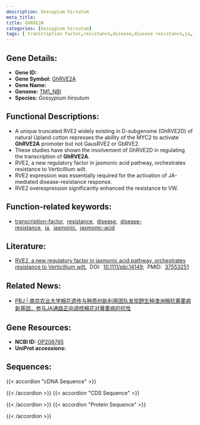 ```yaml
---
description: Gossypium hirsutum
meta_title:
title: GhRVE2A
categories: [Gossypium hirsutum]
tags: [ transcription factor,resistance,disease,disease resistance,ja,jasmonic,jasmonic acid ]
---
```


## Gene Details:
- **Gene ID:**	[]()
- **Gene Symbol:** <u>GhRVE2A</u>
- **Gene Name:** 
- **Genome:** [TM1_NBI](https://yanglab.hzau.edu.cn/CottonMD/download.1)
- **Species:** *Gossypium hirsutum*

## Functional Descriptions:
   - A unique truncated RVE2 widely existing in D-subgenome (GhRVE2D) of natural Upland cotton represses the ability of the MYC2 to activate **GhRVE2A** promoter but not GausRVE2 or GbRVE2.
   - These studies have shown the involvement of GhRVE2D in regulating the transcription of **GhRVE2A**.
   - RVE2, a new regulatory factor in jasmonic acid pathway, orchestrates resistance to Verticillium wilt.
   - RVE2 expression was essentially required for the activation of JA-mediated disease-resistance response.
   - RVE2 overexpression significantly enhanced the resistance to VW.

## Function-related keywords:
   - [transcription-factor](/tags/transcription-factor/),&nbsp;&nbsp;[resistance](/tags/resistance/),&nbsp;&nbsp;[disease](/tags/disease/),&nbsp;&nbsp;[disease-resistance](/tags/disease-resistance/),&nbsp;&nbsp;[ja](/tags/ja/),&nbsp;&nbsp;[jasmonic](/tags/jasmonic/),&nbsp;&nbsp;[jasmonic-acid](/tags/jasmonic-acid/)

## Literature:
   - [RVE2, a new regulatory factor in jasmonic acid pathway, orchestrates resistance to Verticillium wilt.]( https://onlinelibrary.wiley.com/doi/10.1111/pbi.14149)&nbsp;&nbsp;DOI:&nbsp;&nbsp;[10.1111/pbi.14149](https://onlinelibrary.wiley.com/doi/10.1111/pbi.14149);&nbsp;&nbsp;PMID:&nbsp;&nbsp;[37553251](https://pubmed.ncbi.nlm.nih.gov/37553251/)

## Related News:
   - [PBJ | 南京农业大学棉花遗传与种质创新利用团队发现野生种澳洲棉抗黄萎病新基因，参与JA通路正向调控棉花对黄萎病的抗性](https://mp.weixin.qq.com/s?__biz=MzIyOTY2NDYyNQ==&mid=2247578510&idx=3&sn=a2c19d161ac203d303707bc08fb6f8e5&chksm=e90cca21491340ba945d3368b0c7a512e1634631c006bab327353e8053c1e51312166b81f47c&scene=27#wechat_redirect)

## Gene Resources:
- **NCBI ID:**  [OP208765](https://www.ncbi.nlm.nih.gov/gene/?term=OP208765)
- **UniProt accessions:** [](https://www.uniprot.org/uniprotkb//entry)



## Sequences:
{{< accordion "cDNA Sequence" >}}

{{< /accordion >}}
{{< accordion "CDS Sequence" >}}

{{< /accordion >}}
{{< accordion "Protein Sequence" >}}

{{< /accordion >}}

